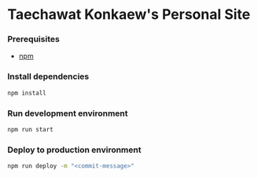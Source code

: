 # Taechawat Konkaew's Personal Site

### Prerequisites
- [npm](https://www.npmjs.com/)

### Install dependencies
```sh
npm install
```

### Run development environment
```sh
npm run start
```

### Deploy to production environment
```sh
npm run deploy -m "<commit-message>"
```